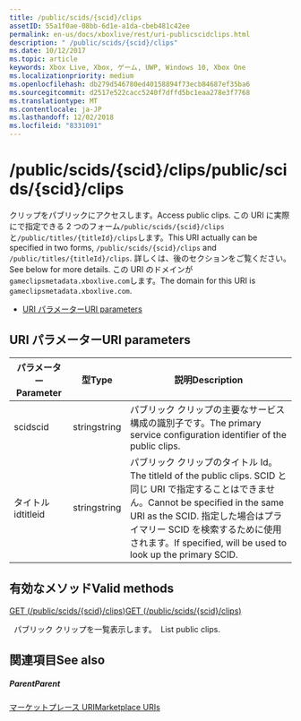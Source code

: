 ```yaml
---
title: /public/scids/{scid}/clips
assetID: 55a1f0ae-08bb-6d1e-a1da-cbeb481c42ee
permalink: en-us/docs/xboxlive/rest/uri-publicscidclips.html
description: " /public/scids/{scid}/clips"
ms.date: 10/12/2017
ms.topic: article
keywords: Xbox Live, Xbox, ゲーム, UWP, Windows 10, Xbox One
ms.localizationpriority: medium
ms.openlocfilehash: db279d546780ed40158894f73ecb84687ef35ba6
ms.sourcegitcommit: d2517e522cacc5240f7dffd5bc1eaa278e3f7768
ms.translationtype: MT
ms.contentlocale: ja-JP
ms.lasthandoff: 12/02/2018
ms.locfileid: "8331091"
---
```

# <a name="publicscidsscidclips"></a><span data-ttu-id="8533b-104">/public/scids/{scid}/clips</span><span class="sxs-lookup"><span data-stu-id="8533b-104">/public/scids/{scid}/clips</span></span>
<span data-ttu-id="8533b-105">クリップをパブリックにアクセスします。</span><span class="sxs-lookup"><span data-stu-id="8533b-105">Access public clips.</span></span> <span data-ttu-id="8533b-106">この URI に実際にで指定できる 2 つのフォーム`/public/scids/{scid}/clips`と`/public/titles/{titleId}/clips`します。</span><span class="sxs-lookup"><span data-stu-id="8533b-106">This URI actually can be specified in two forms, `/public/scids/{scid}/clips` and `/public/titles/{titleId}/clips`.</span></span> <span data-ttu-id="8533b-107">詳しくは、後のセクションをご覧ください。</span><span class="sxs-lookup"><span data-stu-id="8533b-107">See below for more details.</span></span> <span data-ttu-id="8533b-108">この URI のドメインが`gameclipsmetadata.xboxlive.com`します。</span><span class="sxs-lookup"><span data-stu-id="8533b-108">The domain for this URI is `gameclipsmetadata.xboxlive.com`.</span></span>
 
  * [<span data-ttu-id="8533b-109">URI パラメーター</span><span class="sxs-lookup"><span data-stu-id="8533b-109">URI parameters</span></span>](#ID4E1)
 
<a id="ID4E1"></a>

 
## <a name="uri-parameters"></a><span data-ttu-id="8533b-110">URI パラメーター</span><span class="sxs-lookup"><span data-stu-id="8533b-110">URI parameters</span></span>
 
| <span data-ttu-id="8533b-111">パラメーター</span><span class="sxs-lookup"><span data-stu-id="8533b-111">Parameter</span></span>| <span data-ttu-id="8533b-112">型</span><span class="sxs-lookup"><span data-stu-id="8533b-112">Type</span></span>| <span data-ttu-id="8533b-113">説明</span><span class="sxs-lookup"><span data-stu-id="8533b-113">Description</span></span>| 
| --- | --- | --- | 
| <span data-ttu-id="8533b-114">scid</span><span class="sxs-lookup"><span data-stu-id="8533b-114">scid</span></span>| <span data-ttu-id="8533b-115">string</span><span class="sxs-lookup"><span data-stu-id="8533b-115">string</span></span>| <span data-ttu-id="8533b-116">パブリック クリップの主要なサービス構成の識別子です。</span><span class="sxs-lookup"><span data-stu-id="8533b-116">The primary service configuration identifier of the public clips.</span></span>| 
| <span data-ttu-id="8533b-117">タイトル id</span><span class="sxs-lookup"><span data-stu-id="8533b-117">titleid</span></span>| <span data-ttu-id="8533b-118">string</span><span class="sxs-lookup"><span data-stu-id="8533b-118">string</span></span>| <span data-ttu-id="8533b-119">パブリック クリップのタイトル Id。</span><span class="sxs-lookup"><span data-stu-id="8533b-119">The titleId of the public clips.</span></span> <span data-ttu-id="8533b-120">SCID と同じ URI で指定することはできません。</span><span class="sxs-lookup"><span data-stu-id="8533b-120">Cannot be specified in the same URI as the SCID.</span></span> <span data-ttu-id="8533b-121">指定した場合はプライマリー SCID を検索するために使用されます。</span><span class="sxs-lookup"><span data-stu-id="8533b-121">If specified, will be used to look up the primary SCID.</span></span>| 
  
<a id="ID4E6B"></a>

 
## <a name="valid-methods"></a><span data-ttu-id="8533b-122">有効なメソッド</span><span class="sxs-lookup"><span data-stu-id="8533b-122">Valid methods</span></span>

[<span data-ttu-id="8533b-123">GET (/public/scids/{scid}/clips)</span><span class="sxs-lookup"><span data-stu-id="8533b-123">GET (/public/scids/{scid}/clips)</span></span>](uri-publicscidclipsget.md)

<span data-ttu-id="8533b-124">&nbsp;&nbsp;パブリック クリップを一覧表示します。</span><span class="sxs-lookup"><span data-stu-id="8533b-124">&nbsp;&nbsp;List public clips.</span></span>
 
<a id="ID4EJC"></a>

 
## <a name="see-also"></a><span data-ttu-id="8533b-125">関連項目</span><span class="sxs-lookup"><span data-stu-id="8533b-125">See also</span></span>
 
<a id="ID4ELC"></a>

 
##### <a name="parent"></a><span data-ttu-id="8533b-126">Parent</span><span class="sxs-lookup"><span data-stu-id="8533b-126">Parent</span></span> 

[<span data-ttu-id="8533b-127">マーケットプレース URI</span><span class="sxs-lookup"><span data-stu-id="8533b-127">Marketplace URIs</span></span>](../marketplace/atoc-reference-marketplace.md)

   